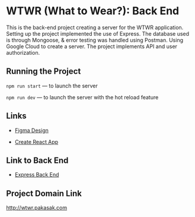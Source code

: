 # WTWR (What to Wear?): Back End

This is the back-end project creating a server for the WTWR application. Setting up the project implemented the use of Express. The database used is through Mongoose, & error testing was handled using Postman. Using Google Cloud to create a server. The project implements API and user authorization.

## Running the Project

`npm run start` — to launch the server

`npm run dev` — to launch the server with the hot reload feature

## Links

- [Figma Design](https://www.figma.com/file/bfVOvqlLmoKZ5lpro8WWBe/Sprint-14_-WTWR?type=design&node-id=0-1&mode=design&t=r42KaVwtYbl1q6uk-0)

- [Create React App](https://github.com/facebook/create-react-app)

## Link to Back End

- [Express Back End](https://github.com/kltrmtz/se_project_express.git)

## Project Domain Link

http://wtwr.pakasak.com
